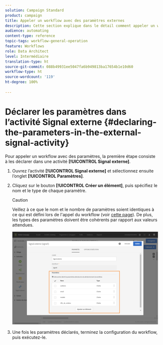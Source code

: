 ```yaml
---
solution: Campaign Standard
product: campaign
title: Appeler un workflow avec des paramètres externes
description: Cette section explique dans le détail comment appeler un workflow avec des paramètres externes.
audience: automating
content-type: reference
topic-tags: workflow-general-operation
feature: Workflows
role: Data Architect
level: Intermédiaire
translation-type: ht
source-git-commit: 088b49931ee5047fa6b949813ba17654b1e10d60
workflow-type: ht
source-wordcount: '119'
ht-degree: 100%

---
```



# Déclarer les paramètres dans l’activité Signal externe        {#declaring-the-parameters-in-the-external-signal-activity}

Pour appeler un workflow avec des paramètres, la première étape consiste à les déclarer dans une activité **[!UICONTROL Signal externe]**.

1. Ouvrez l’activité **[!UICONTROL Signal externe]** et sélectionnez ensuite l’onglet **[!UICONTROL Paramètres]**.
1. Cliquez sur le bouton **[!UICONTROL Créer un élément]**, puis spécifiez le nom et le type de chaque paramètre.

   >[!CAUTION]
   >
   >Veillez à ce que le nom et le nombre de paramètres soient identiques à ce qui est défini lors de l&#39;appel du workflow (voir [cette page](../../automating/using/defining-parameters-calling-workflow.md)). De plus, les types des paramètres doivent être cohérents par rapport aux valeurs attendues.

   ![](assets/extsignal_declaringparameters_1.png)

1. Une fois les paramètres déclarés, terminez la configuration du workflow, puis exécutez-le.
